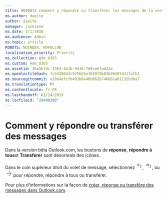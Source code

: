 ```yaml
---
title: 8000033 comment y répondre ou transférer les messages de la version bêta Outlook.com
ms.author: daeite
author: daeite
manager: jackiesm
ms.date: 5/1/2018
ms.audience: Admin
ms.topic: article
ROBOTS: NOINDEX, NOFOLLOW
localization_priority: Priority
ms.collection: Adm_O365
ms.custom: Adm_O365
ms.assetid: 16e5bfdc-3363-4e1b-9436-789ce67ad22e
ms.openlocfilehash: fcb3206d3c975bb5e1659f0b83b9b307d31fafb1
ms.sourcegitcommit: e2864efcfb493b6e46b662b746661a61232bdba7
ms.translationtype: MT
ms.contentlocale: fr-FR
ms.lasthandoff: 01/24/2019
ms.locfileid: "29498300"
---
```

# <a name="how-to-reply-to-or-forward-messages"></a>Comment y répondre ou transférer des messages

Dans la version bêta Outlook.com, les boutons de **réponse**, **répondre à tous**et **Transférer** sont désormais des icônes. 
  
Dans le coin supérieur droit du volet de message, sélectionnez ![Répondre](media/08ad5200-369a-4a2f-bef5-ebdcbef5545f.png), ![« Répondre à tous »](media/be5f41a1-dbea-471f-ba5d-7be4256922d2.png), ou ![Transférer](media/29fd06ec-1642-40d1-8faa-ec437ef156fc.png) pour répondre, répondre à tous ou transférer. 
  
Pour plus d’informations sur la façon de [créer, réponse ou transfère des messages dans Outlook.com](https://go.microsoft.com/fwlink/p/?linkid=873141).
  

